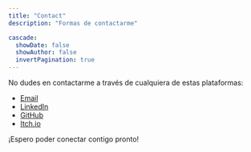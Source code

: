 ```yaml
---
title: "Contact"
description: "Formas de contactarme"

cascade:
  showDate: false
  showAuthor: false
  invertPagination: true
---
```


No dudes en contactarme a través de cualquiera de estas plataformas:

- [Email](mailto:mariodoradomartinez@gmail.com)
- [LinkedIn](https://www.linkedin.com/in/mario-dorado-martinez)
- [GitHub](https://github.com/mdoradom)
- [Itch.io](https://mdoradom.itch.io)

¡Espero poder conectar contigo pronto!